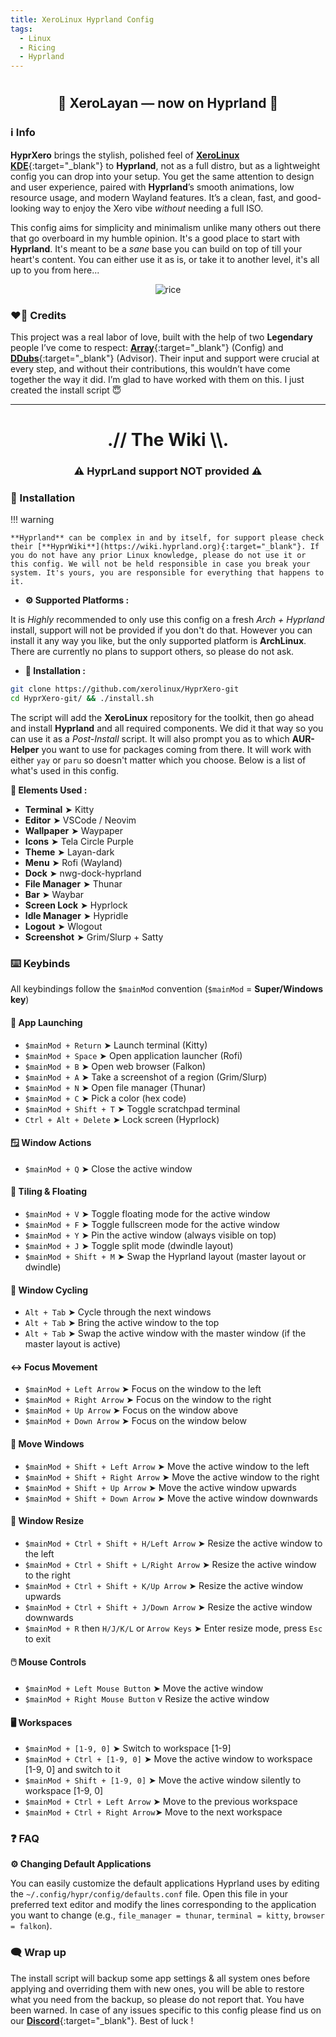 ```yaml
---
title: XeroLinux Hyprland Config
tags:
  - Linux
  - Ricing
  - Hyprland
---
```


# <h2 align="center">🎨 XeroLayan — now on Hyprland 🎨</h2>

### ℹ️ Info

**HyprXero** brings the stylish, polished feel of [**XeroLinux KDE**](https://github.com/xerolinux/xero-layan-git){:target="_blank"} to **Hyprland**, not as a full distro, but as a lightweight config you can drop into your setup. You get the same attention to design and user experience, paired with **Hyprland**’s smooth animations, low resource usage, and modern Wayland features. It’s a clean, fast, and good-looking way to enjoy the Xero vibe *without* needing a full ISO.

This config aims for simplicity and minimalism unlike many others out there that go overboard in my humble opinion. It's a good place to start with **Hyprland**. It's meant to be a *sane* base you can build on top of till your heart's content. You can either use it as is, or take it to another level, it's all up to you from here...

<p align="center">
    <img src="https://i.imgur.com/iveWUu8.jpeg" alt="rice">
</p>

### ❤️‍🔥 Credits

This project was a real labor of love, built with the help of two **Legendary** people I’ve come to respect: [**Array**](https://github.com/aellas){:target="_blank"} (Config) and [**DDubs**](https://github.com/dwilliam62){:target="_blank"} (Advisor). Their input and support were crucial at every step, and without their contributions, this wouldn’t have come together the way it did. I’m glad to have worked with them on this. I just created the install script 😇

---

<h1 align="center">.// The Wiki \\.</h1>
<h3 align="center">⚠️ <strong>HyprLand support NOT provided</strong> ⚠️</h3>

### 📜 Installation

!!! warning

    **Hyprland** can be complex in and by itself, for support please check their [**HyprWiki**](https://wiki.hyprland.org){:target="_blank"}. If you do not have any prior Linux knowledge, please do not use it or this config. We will not be held responsible in case you break your system. It's yours, you are responsible for everything that happens to it.
    
- **⚙️ Supported Platforms :**

It is *Highly* recommended to only use this config on a fresh *Arch + Hyprland* install, support will not be provided if you don't do that. However you can install it any way you like, but the only supported platform is **ArchLinux**. There are currently no plans to support others, so please do not ask. 

- **🚀 Installation :**

```Bash
git clone https://github.com/xerolinux/HyprXero-git
cd HyprXero-git/ && ./install.sh
```

The script will add the **XeroLinux** repository for the toolkit, then go ahead and install **Hyprland** and all required components. We did it that way so you can use it as a *Post-Install* script. It will also prompt you as to which **AUR-Helper** you want to use for packages coming from there. It will work with either `yay` or `paru` so doesn't matter which you choose. Below is a list of what's used in this config.

**🛒 Elements Used :**

- **Terminal** ➤ Kitty
- **Editor** ➤ VSCode / Neovim
- **Wallpaper** ➤ Waypaper
- **Icons** ➤ Tela Circle Purple
- **Theme** ➤ Layan-dark
- **Menu** ➤ Rofi (Wayland)
- **Dock** ➤ nwg-dock-hyprland
- **File Manager** ➤ Thunar
- **Bar** ➤ Waybar
- **Screen Lock** ➤ Hyprlock
- **Idle Manager** ➤ Hypridle
- **Logout** ➤ Wlogout
- **Screenshot** ➤ Grim/Slurp + Satty

### ⌨️ Keybinds

All keybindings follow the `$mainMod` convention (`$mainMod` = **Super/Windows key**)

#### 🚀 App Launching
- `$mainMod + Return` ➤ Launch terminal (Kitty)
- `$mainMod + Space` ➤ Open application launcher (Rofi)
- `$mainMod + B` ➤ Open web browser (Falkon)
- `$mainMod + A` ➤ Take a screenshot of a region (Grim/Slurp)
- `$mainMod + N` ➤ Open file manager (Thunar)
- `$mainMod + C` ➤ Pick a color (hex code)
- `$mainMod + Shift + T` ➤ Toggle scratchpad terminal
- `Ctrl + Alt + Delete` ➤ Lock screen (Hyprlock)

#### 🪟 Window Actions
- `$mainMod + Q` ➤ Close the active window

#### 🧱 Tiling & Floating
- `$mainMod + V` ➤ Toggle floating mode for the active window
- `$mainMod + F` ➤ Toggle fullscreen mode for the active window
- `$mainMod + Y` ➤ Pin the active window (always visible on top)
- `$mainMod + J` ➤ Toggle split mode (dwindle layout)
- `$mainMod + Shift + M` ➤ Swap the Hyprland layout (master layout or dwindle)

#### 🔄 Window Cycling
- `Alt + Tab` ➤ Cycle through the next windows
- `Alt + Tab` ➤ Bring the active window to the top
- `Alt + Tab` ➤ Swap the active window with the master window (if the master layout is active)

#### ↔️ Focus Movement
- `$mainMod + Left Arrow` ➤ Focus on the window to the left
- `$mainMod + Right Arrow` ➤ Focus on the window to the right
- `$mainMod + Up Arrow` ➤ Focus on the window above
- `$mainMod + Down Arrow` ➤ Focus on the window below

#### 🔄 Move Windows
- `$mainMod + Shift + Left Arrow` ➤ Move the active window to the left
- `$mainMod + Shift + Right Arrow` ➤ Move the active window to the right
- `$mainMod + Shift + Up Arrow` ➤ Move the active window upwards
- `$mainMod + Shift + Down Arrow` ➤ Move the active window downwards

#### 📐 Window Resize
- `$mainMod + Ctrl + Shift + H/Left Arrow` ➤ Resize the active window to the left
- `$mainMod + Ctrl + Shift + L/Right Arrow` ➤ Resize the active window to the right
- `$mainMod + Ctrl + Shift + K/Up Arrow` ➤ Resize the active window upwards
- `$mainMod + Ctrl + Shift + J/Down Arrow` ➤ Resize the active window downwards
- `$mainMod + R` then `H/J/K/L` or `Arrow Keys` ➤ Enter resize mode, press `Esc` to exit

#### 🖱️ Mouse Controls
- `$mainMod + Left Mouse Button` ➤ Move the active window
- `$mainMod + Right Mouse Button` v Resize the active window

#### 🖥️ Workspaces
- `$mainMod + [1-9, 0]` ➤ Switch to workspace [1-9]
- `$mainMod + Ctrl + [1-9, 0]` ➤ Move the active window to workspace [1-9, 0] and switch to it
- `$mainMod + Shift + [1-9, 0]` ➤ Move the active window silently to workspace [1-9, 0]
- `$mainMod + Ctrl + Left Arrow` ➤ Move to the previous workspace
- `$mainMod + Ctrl + Right Arrow`➤ Move to the next workspace

### ❓ FAQ

**⚙️ Changing Default Applications**

You can easily customize the default applications Hyprland uses by editing the `~/.config/hypr/config/defaults.conf` file. Open this file in your preferred text editor and modify the lines corresponding to the application you want to change (e.g., `file_manager = thunar`, `terminal = kitty`, `browser = falkon`).

### 🗨️ Wrap up

The install script will backup some app settings & all system ones before applying and overriding them with new ones, you will be able to restore what you need from the backup, so please do not report that. You have been warned. In case of any issues specific to this config please find us on our [**Discord**](https://discord.gg/5sqxTSuKZu){:target="_blank"}. Best of luck !

